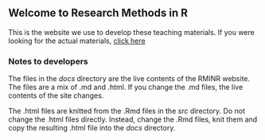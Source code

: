 ## Welcome to Research Methods in R

This is the website we use to develop these teaching materials. If you were looking for the actual materials, 
[click here](https://ajwills72.github.io/rminr/)

### Notes to developers

The files in the _docs_ directory are the live contents of the RMINR website. The files are a mix of .md and .html. If you change the .md files, the live contents of the site changes. 

The .html files are knitted from the .Rmd files in the _src_ directory. Do not change the .html files directly. Instead, change the .Rmd files, knit them and copy the resulting .html file into the _docs_ directory. 


